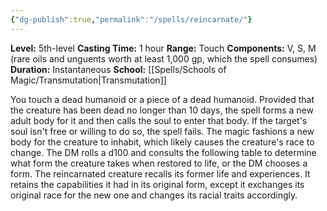 ```yaml
---
{"dg-publish":true,"permalink":"/spells/reincarnate/"}
---
```


**Level:** 5th-level
**Casting Time:** 1 hour
**Range:** Touch
**Components:** V, S, M (rare oils and unguents worth at least 1,000 gp, which the spell consumes)
**Duration:** Instantaneous
**School:** [[Spells/Schools of Magic/Transmutation\|Transmutation]]

You touch a dead humanoid or a piece of a dead humanoid. Provided that the creature has been dead no longer than 10 days, the spell forms a new adult body for it and then calls the soul to enter that body. If the target's soul isn't free or willing to do so, the spell fails.
The magic fashions a new body for the creature to inhabit, which likely causes the creature's race to change. The DM rolls a d100 and consults the following table to determine what form the creature takes when restored to life, or the DM chooses a form.
The reincarnated creature recalls its former life and experiences. It retains the capabilities it had in its original form, except it exchanges its original race for the new one and changes its racial traits accordingly.